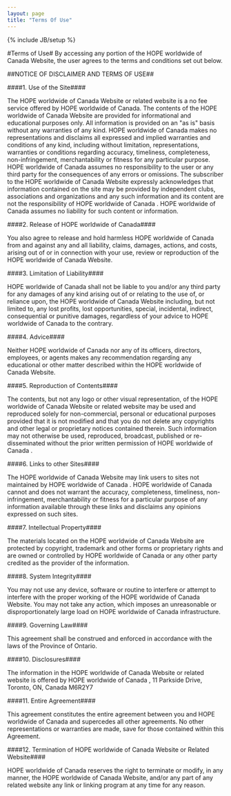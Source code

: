 ```yaml
---
layout: page
title: "Terms Of Use"
---
```

{% include JB/setup %}


#Terms of Use#
By accessing any portion of the HOPE worldwide of Canada Website, the user agrees to the terms and conditions set out below.

##NOTICE OF DISCLAIMER AND TERMS OF USE##

####1. Use of the Site####

The HOPE worldwide of Canada Website or related website is a no fee service offered by HOPE worldwide of Canada. The contents of the HOPE worldwide of Canada Website are provided for informational and educational purposes only. All information is provided on an "as is" basis without any warranties of any kind. HOPE worldwide of Canada makes no representations and disclaims all expressed and implied warranties and conditions of any kind, including without limitation, representations, warranties or conditions regarding accuracy, timeliness, completeness, non-infringement, merchantability or fitness for any particular purpose. HOPE worldwide of Canada assumes no responsibility to the user or any third party for the consequences of any errors or omissions. The subscriber to the HOPE worldwide of Canada Website expressly acknowledges that information contained on the site may be provided by independent clubs, associations and organizations and any such information and its content are not the responsibility of HOPE worldwide of Canada . HOPE worldwide of Canada assumes no liability for such content or information.

####2. Release of HOPE worldwide of Canada####

You also agree to release and hold harmless HOPE worldwide of Canada from and against any and all liability, claims, damages, actions, and costs, arising out of or in connection with your use, review or reproduction of the HOPE worldwide of Canada Website.

####3. Limitation of Liability####

HOPE worldwide of Canada shall not be liable to you and/or any third party for any damages of any kind arising out of or relating to the use of, or reliance upon, the HOPE worldwide of Canada Website including, but not limited to, any lost profits, lost opportunities, special, incidental, indirect, consequential or punitive damages, regardless of your advice to HOPE worldwide of Canada to the contrary.

####4. Advice####

Neither HOPE worldwide of Canada nor any of its officers, directors, employees, or agents makes any recommendation regarding any educational or other matter described within the HOPE worldwide of Canada Website.

####5. Reproduction of Contents####

The contents, but not any logo or other visual representation, of the HOPE worldwide of Canada Website or related website may be used and reproduced solely for non-commercial, personal or educational purposes provided that it is not modified and that you do not delete any copyrights and other legal or proprietary notices contained therein. Such information may not otherwise be used, reproduced, broadcast, published or re-disseminated without the prior written permission of HOPE worldwide of Canada .

####6. Links to other Sites####

The HOPE worldwide of Canada Website may link users to sites not maintained by HOPE worldwide of Canada . HOPE worldwide of Canada cannot and does not warrant the accuracy, completeness, timeliness, non-infringement, merchantability or fitness for a particular purpose of any information available through these links and disclaims any opinions expressed on such sites.

####7. Intellectual Property####

The materials located on the HOPE worldwide of Canada Website are protected by copyright, trademark and other forms or proprietary rights and are owned or controlled by HOPE worldwide of Canada or any other party credited as the provider of the information.

####8. System Integrity####

You may not use any device, software or routine to interfere or attempt to interfere with the proper working of the HOPE worldwide of Canada Website. You may not take any action, which imposes an unreasonable or disproportionately large load on HOPE worldwide of Canada infrastructure.

####9. Governing Law####

This agreement shall be construed and enforced in accordance with the laws of the Province of Ontario.

####10. Disclosures####

The information in the HOPE worldwide of Canada Website or related website is offered by HOPE worldwide of Canada , 11 Parkside Drive, Toronto, ON, Canada M6R2Y7

####11. Entire Agreement####

This agreement constitutes the entire agreement between you and HOPE worldwide of Canada and supercedes all other agreements. No other representations or warranties are made, save for those contained within this Agreement.

####12. Termination of HOPE worldwide of Canada Website or Related Website####

HOPE worldwide of Canada reserves the right to terminate or modify, in any manner, the HOPE worldwide of Canada Website, and/or any part of any related website any link or linking program at any time for any reason.